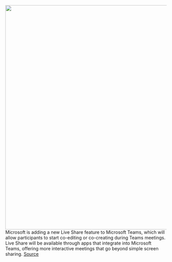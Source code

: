 <img src='https://cdn.vox-cdn.com/thumbor/cR3_69O20pHVsM0P4VDpbLInlDo=/0x0:1279x740/1200x800/filters:focal(538x268:742x472)/cdn.vox-cdn.com/uploads/chorus_image/image/70904624/Hexagon_Prototype_of_Live_Share_in_Teams.0.png' width='700px' /><br/>
Microsoft is adding a new Live Share feature to Microsoft Teams, which will allow participants to start co-editing or co-creating during Teams meetings. Live Share will be available through apps that integrate into Microsoft Teams, offering more interactive meetings that go beyond simple screen sharing.
<a href='https://www.theverge.com/2022/5/24/23137619/microsoft-teams-live-share-developers-apps-build-2022'> Source <a/>